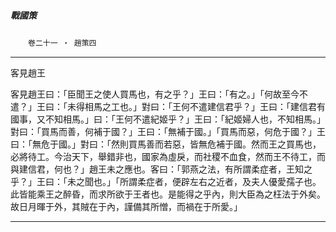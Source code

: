 

##### 戰國策
　　`卷二十一 ‧ 趙策四`

* * *

客見趙王

客見趙王曰：「臣聞王之使人買馬也，有之乎？」王曰：「有之。」「何故至今不遣？」王曰：「未得相馬之工也。」對曰：「王何不遣建信君乎？」王曰：「建信君有國事，又不知相馬。」曰：「王何不遣紀姬乎？」王曰：「紀姬婦人也，不知相馬。」對曰：「買馬而善，何補于國？」王曰：「無補于國。」「買馬而惡，何危于國？」王曰：「無危于國。」對曰：「然則買馬善而若惡，皆無危補于國。然而王之買馬也，必將待工。今治天下，舉錯非也，國家為虛戾，而社稷不血食，然而王不待工，而與建信君，何也？」趙王未之應也。客曰：「郭燕之法，有所謂柔症者，王知之乎？」王曰：「未之聞也。」「所謂柔症者，便辟左右之近者，及夫人優愛孺子也。此皆能乘王之醉昏，而求所欲于王者也。是能得之乎內，則大臣為之枉法于外矣。故日月暉于外，其賊在于內，謹備其所憎，而禍在于所愛。」

* * *

